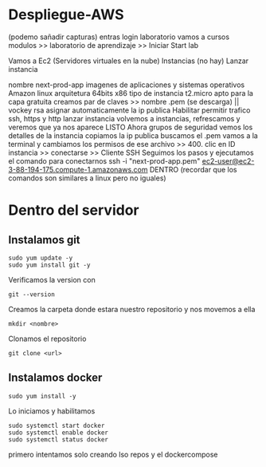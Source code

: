 # Despliegue-AWS
(podemo sañadir capturas)
entras
login
laboratorio
vamos a cursos
modulos >> laboratorio de aprendizaje >> Iniciar
Start lab

Vamos a Ec2 (Servidores virtuales en la nube)
Instancias (no hay)
Lanzar instancia


nombre next-prod-app
imagenes de aplicaciones y sistemas operativos Amazon linux
arquitetura 64bits x86
tipo de instancia t2.micro apto para la capa gratuita
creamos par de claves >> nombre .pem (se descarga) || vockey rsa
asignar automaticamente la ip publica Habilitar
permitir trafico ssh, https y http
lanzar instancia
volvemos a instancias, refrescamos y veremos que ya nos aparece
LISTO
Ahora grupos de seguridad
vemos los detalles de la instancia
copiamos la ip publica
buscamos el .pem
vamos a la terminal y cambiamos los permisos de ese archivo >> 400.
clic en ID instancia >> conectarse >> Cliente SSH
Seguimos los pasos y ejecutamos el comando para conectarnos
ssh -i "next-prod-app.pem" ec2-user@ec2-3-88-194-175.compute-1.amazonaws.com
DENTRO (recordar que los comandos son similares a linux pero no iguales)

# Dentro del servidor
## Instalamos git 
```
sudo yum update -y
sudo yum install git -y
```
Verificamos la version con 
```
git --version
```
Creamos la carpeta donde estara nuestro repositorio y nos movemos a ella
```
mkdir <nombre> 
```
Clonamos el repositorio
```
git clone <url>
```

## Instalamos docker
```
sudo yum install -y
```
Lo iniciamos y habilitamos
```
sudo systemctl start docker
sudo systemctl enable docker
sudo systemctl status docker
```
primero intentamos solo creando lso repos y el dockercompose


